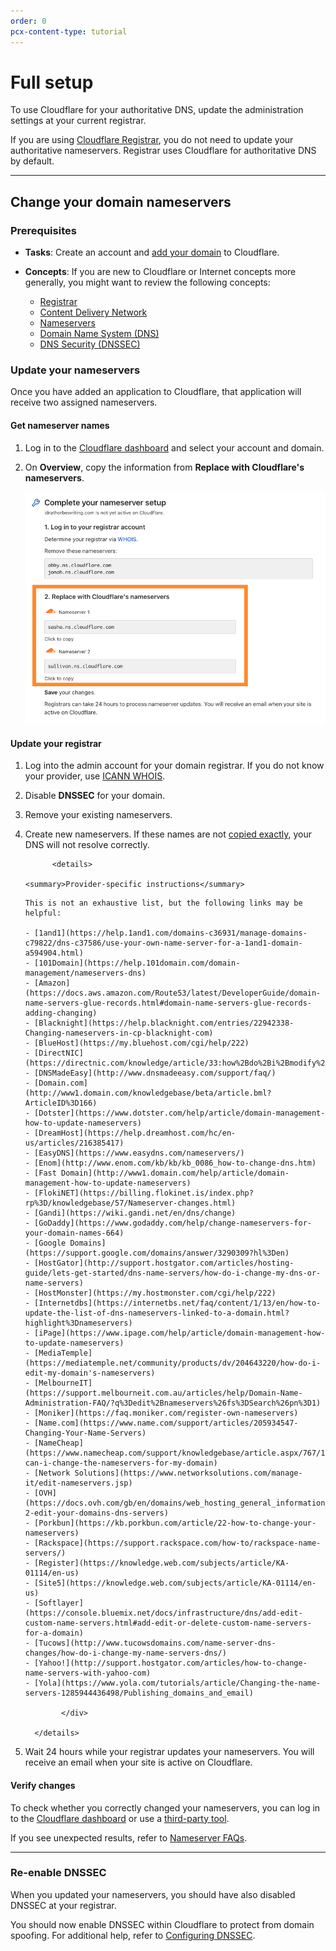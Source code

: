 ```yaml
---
order: 0
pcx-content-type: tutorial
---
```


# Full setup

To use Cloudflare for your authoritative DNS, update the administration settings at your current registrar.

<Aside type="note" header="Note:">

If you are using [Cloudflare Registrar](https://developers.cloudflare.com/registrar), you do not need to update your authoritative nameservers. Registrar uses Cloudflare for authoritative DNS by default.

</Aside>

---

## Change your domain nameservers

### Prerequisites

- **Tasks**: Create an account and [add your domain](https://support.cloudflare.com/hc/articles/201720164) to Cloudflare.
- **Concepts**: If you are new to Cloudflare or Internet concepts more generally, you might want to review the following concepts:

  - [Registrar](https://www.cloudflare.com/learning/dns/glossary/what-is-a-domain-name-registrar/)
  - [Content Delivery Network](https://www.cloudflare.com/learning/cdn/what-is-a-cdn/)
  - [Nameservers](https://www.cloudflare.com/learning/dns/dns-server-types)
  - [Domain Name System (DNS)](https://www.cloudflare.com/learning/dns/what-is-dns/)
  - [DNS Security (DNSSEC)](https://www.cloudflare.com/learning/dns/dns-security/)

### Update your nameservers

Once you have added an application to Cloudflare, that application will receive two assigned nameservers.

#### Get nameserver names

1. Log in to the [Cloudflare dashboard](https://dash.cloudflare.com) and select your account and domain.
1. On **Overview**, copy the information from **Replace with Cloudflare's nameservers**.

   ![get nameserver names from the Overview page of your domain](../static/nameserver-names.png)

#### Update your registrar

1.  Log into the admin account for your domain registrar. If you do not know your provider, use [ICANN WHOIS](https://whois.icann.org/).
1.  Disable **DNSSEC** for your domain.
1.  Remove your existing nameservers.
1.  Create new nameservers. If these names are not [copied exactly](#get-nameserver-names), your DNS will not resolve correctly.

              <details>

        <summary>Provider-specific instructions</summary>

    <div>

        This is not an exhaustive list, but the following links may be helpful:

        - [1and1](https://help.1and1.com/domains-c36931/manage-domains-c79822/dns-c37586/use-your-own-name-server-for-a-1and1-domain-a594904.html)
        - [101Domain](https://help.101domain.com/domain-management/nameservers-dns)
        - [Amazon](https://docs.aws.amazon.com/Route53/latest/DeveloperGuide/domain-name-servers-glue-records.html#domain-name-servers-glue-records-adding-changing)
        - [Blacknight](https://help.blacknight.com/entries/22942338-Changing-nameservers-in-cp-blacknight-com)
        - [BlueHost](https://my.bluehost.com/cgi/help/222)
        - [DirectNIC](https://directnic.com/knowledge/article/33:how%2Bdo%2Bi%2Bmodify%2Bname%2Bservers%2Bfor%2Bmy%2Bdomain%2Bname%253F)
        - [DNSMadeEasy](http://www.dnsmadeeasy.com/support/faq/)
        - [Domain.com](http://www1.domain.com/knowledgebase/beta/article.bml?ArticleID%3D166)
        - [Dotster](https://www.dotster.com/help/article/domain-management-how-to-update-nameservers)
        - [DreamHost](https://help.dreamhost.com/hc/en-us/articles/216385417)
        - [EasyDNS](https://www.easydns.com/nameservers/)
        - [Enom](http://www.enom.com/kb/kb/kb_0086_how-to-change-dns.htm)
        - [Fast Domain](http://www1.domain.com/help/article/domain-management-how-to-update-nameservers)
        - [FlokiNET](https://billing.flokinet.is/index.php?rp%3D/knowledgebase/57/Nameserver-changes.html)
        - [Gandi](https://wiki.gandi.net/en/dns/change)
        - [GoDaddy](https://www.godaddy.com/help/change-nameservers-for-your-domain-names-664)
        - [Google Domains](https://support.google.com/domains/answer/3290309?hl%3Den)
        - [HostGator](http://support.hostgator.com/articles/hosting-guide/lets-get-started/dns-name-servers/how-do-i-change-my-dns-or-name-servers)
        - [HostMonster](https://my.hostmonster.com/cgi/help/222)
        - [Internetdbs](https://internetbs.net/faq/content/1/13/en/how-to-update-the-list-of-dns-nameservers-linked-to-a-domain.html?highlight%3Dnameservers)
        - [iPage](https://www.ipage.com/help/article/domain-management-how-to-update-nameservers)
        - [MediaTemple](https://mediatemple.net/community/products/dv/204643220/how-do-i-edit-my-domain's-nameservers)
        - [MelbourneIT](https://support.melbourneit.com.au/articles/help/Domain-Name-Administration-FAQ/?q%3Dedit%2Bnameservers%26fs%3DSearch%26pn%3D1)
        - [Moniker](https://faq.moniker.com/register-own-nameservers)
        - [Name.com](https://www.name.com/support/articles/205934547-Changing-Your-Name-Servers)
        - [NameCheap](https://www.namecheap.com/support/knowledgebase/article.aspx/767/10/how-can-i-change-the-nameservers-for-my-domain)
        - [Network Solutions](https://www.networksolutions.com/manage-it/edit-nameservers.jsp)
        - [OVH](https://docs.ovh.com/gb/en/domains/web_hosting_general_information_about_dns_servers/#step-2-edit-your-domains-dns-servers)
        - [Porkbun](https://kb.porkbun.com/article/22-how-to-change-your-nameservers)
        - [Rackspace](https://support.rackspace.com/how-to/rackspace-name-servers/)
        - [Register](https://knowledge.web.com/subjects/article/KA-01114/en-us)
        - [Site5](https://knowledge.web.com/subjects/article/KA-01114/en-us)
        - [Softlayer](https://console.bluemix.net/docs/infrastructure/dns/add-edit-custom-name-servers.html#add-edit-or-delete-custom-name-servers-for-a-domain)
        - [Tucows](http://www.tucowsdomains.com/name-server-dns-changes/how-do-i-change-my-name-servers-dns/)
        - [Yahoo!](http://support.hostgator.com/articles/how-to-change-name-servers-with-yahoo-com)
        - [Yola](https://www.yola.com/tutorials/article/Changing-the-name-servers-1285944436498/Publishing_domains_and_email)

                </div>

          </details>

1.  Wait 24 hours while your registrar updates your nameservers. You will receive an email when your site is active on Cloudflare.

#### Verify changes

To check whether you correctly changed your nameservers, you can log in to the [Cloudflare dashboard](https://dash.cloudflare.com) or use a [third-party tool](https://www.whatsmydns.net/).

If you see unexpected results, refer to [Nameserver FAQs](/zone-setups/troubleshooting#nameservers).

---

### Re-enable DNSSEC

When you updated your nameservers, you should have also disabled DNSSEC at your registrar.

You should now enable DNSSEC within Cloudflare to protect from domain spoofing. For additional help, refer to [Configuring DNSSEC](https://support.cloudflare.com/hc/articles/360006660072).

